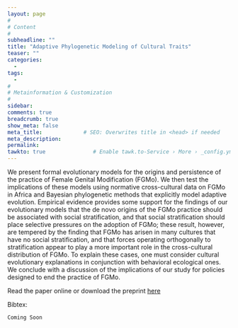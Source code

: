 ```yaml
---
layout: page
#
# Content
#
subheadline: ""
title: "Adaptive Phylogenetic Modeling of Cultural Traits"
teaser: ""
categories:
  - 
tags:
  - 
#
# Metainformation & Customization
#
sidebar: 
comments: true
breadcrumb: true
show_meta: false
meta_title:             # SEO: Overwrites title in <head> if needed
meta_description:
permalink:
tawkto: true               # Enable tawk.to-Service › More › _config.yml
---
```

<div class="row">
<div class="medium-8 columns t30">
<img src="{{ site.url }}/images/OU.png" alt="">
</div><!-- /.medium-8.columns -->
</div><!-- /.row -->
We present formal evolutionary models for the origins and persistence of the practice of Female Genital Modification (FGMo). We then test the implications of these models using normative cross-cultural data on FGMo in Africa and Bayesian phylogenetic methods that explicitly model adaptive evolution. Empirical evidence provides some support for the findings of our evolutionary models that the de novo origins of the FGMo practice should be associated with social stratification, and that social stratification should place selective pressures on the adoption of FGMo; these result, however, are tempered by the finding that FGMo has arisen in many cultures that have no social stratification, and that forces operating orthogonally to stratification appear to play a more important role in the cross-cultural distribution of FGMo. To explain these cases, one must consider cultural evolutionary explanations in conjunction with behavioral ecological ones.  We conclude with a discussion of the implications of our study for policies designed to end the practice of FGMo.	

Read the paper online or download the preprint [here][1]

Bibtex:
```
Coming Soon
```


 [1]: https://github.com/Ctross/ctross.github.io/blob/master/pdfs/OU-Preprint.pdf
 
